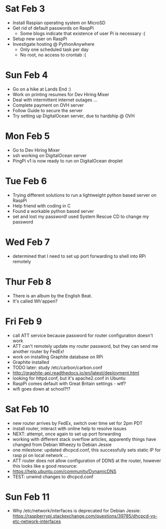 
# Sat Feb 3

* Install Raspian operating system on MicroSD
* Get rid of default passwords on RaspPi
  * Some blogs indicate that existence of user Pi is necessary :(
* Setup new user on RaspPi
* Investigate hosting @ PythonAnywhere
  * Only one scheduled task per day
  * No root, no access to crontab :(

# Sun Feb 4

* Go on a hike at Lands End :)
* Work on printing resumes for Dev Hiring Mixer
* Deal with intermittent internet outages ...
* Complete payment on OVH server
* Follow Guide to secure the server
* Try setting up DigitalOcean server, due to hardship @ OVH

# Mon Feb 5

* Go to Dev Hiring Mixer
* ssh working on DigitalOcean server
* PingPi v1 is now ready to run on DigitalOcean droplet

# Tue Feb 6

* Trying different solutions to run a lightweight python based server on RaspPi
* Help friend with coding in C
* Found a workable python based server
* set and lost my password! used System Rescue CD to change my password

# Wed Feb 7

* determined that I need to set up port forwarding to shell into RPi remotely

# Thur Feb 8

* There is an album by the English Beat.
* It's called Wh'appen?

# Fri Feb 9

* call ATT service because password for router configuration doesn't work
* ATT can't remotely update my router password, but they can send me another router by FedEx!
* work on installing Graphite database on RPi
* Graphite installed
* TODO later: study /etc/carbon/carbon.conf
* http://graphite-api.readthedocs.io/en/latest/deployment.html
* looking for httpd.conf, but it's apache2.conf in Ubuntu
* RaspPi comes default with Great Britain settings - wtf?
* wifi goes down at school?!?

# Sat Feb 10

* new router arrives by FedEx, switch over time set for 2pm PDT
* install router, interact with online help to resolve issues
* NEXT: attempt, once again to set up port forwarding
* working with different stack overflow articles, apparently things have
	changed from Debian Wheezy to Debian Jessie
* one milestone: updated dhcpcd.conf, this successfully sets static IP for
	rasp pi on local network ...
* ATT router does not allow configuration of DDNS at the router, however this looks like a good resource:
* https://help.ubuntu.com/community/DynamicDNS
* TEST: unwind changes to dhcpcd.conf

# Sun Feb 11

* Why /etc/network/interfaces is deprecated for Debian Jessie:
https://raspberrypi.stackexchange.com/questions/39785/dhcpcd-vs-etc-network-interfaces

